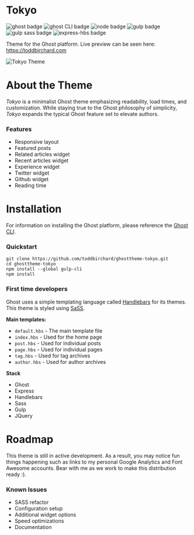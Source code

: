 # Tokyo

![ghost badge](https://img.shields.io/badge/ghost-1.22.0-green.svg?longCache=true&style=flat-square)
![ghost CLI badge](https://img.shields.io/badge/ghost_CLI-1.6.0-green.svg?longCache=true&style=flat-square)
![node badge](https://img.shields.io/badge/node-%3E6.9%20%3C7.*-green.svg?longCache=true&style=flat-square)
![gulp badge](https://img.shields.io/badge/gulp-3.9.1-green.svg?longCache=true&style=flat-square)
![gulp sass badge](https://img.shields.io/badge/gulp_sass-3.1.0-green.svg?longCache=true&style=flat-square)
![express-hbs badge](https://img.shields.io/badge/express_hbs-1.0.4-green.svg?longCache=true&style=flat-square)

Theme for the Ghost platform. Live preview can be seen here: https://toddbirchard.com

![Tokyo Theme](https://miscellaneous.nyc3.digitaloceanspaces.com/tokyodrift.jpg)

# About the Theme

_Tokyo_ is a minimalist Ghost theme emphasizing readability, load times, and customization. While staying true to the Ghost philosophy of simplicity, _Tokyo_ expands the typical Ghost feature set to elevate authors.

### Features
- Responsive layout
- Featured posts
- Related articles widget
- Recent articles widget
- Experience widget
- Twitter widget
- Github widget
- Reading time

# Installation

For information on installing the Ghost platform, please reference the [Ghost CLI](https://docs.ghost.org/docs/cli-install).

### Quickstart

```
git clone https://github.com/toddbirchard/ghosttheme-tokyo.git
cd ghosttheme-tokyo
npm install --global gulp-cli
npm install
```

### First time developers

Ghost uses a simple templating language called [Handlebars](http://handlebarsjs.com/) for its themes. This theme is styled using [SaSS](https://sass-lang.com/).

**Main templates:**
- `default.hbs` - The main template file
- `index.hbs` - Used for the home page
- `post.hbs` - Used for individual posts
- `page.hbs` - Used for individual pages
- `tag.hbs` - Used for tag archives
- `author.hbs` - Used for author archives

**Stack**
- Ghost
- Express
- Handlebars
- Sass
- Gulp
- JQuery

# Roadmap

This theme is still in active development. As a result, you may notice fun things happening such as links to my personal Google Analytics and Font Awesome accounts. Bear with me as we work to make this distribution ready :).

### Known Issues
- SASS refactor
- Configuration setup
- Additional widget options
- Speed optimizations
- Documentation
